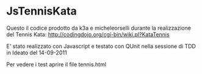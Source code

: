 JsTennisKata
============

Questo il codice prodotto da k3a e micheleorselli durante la realizzazione del Tennis Kata:
http://codingdojo.org/cgi-bin/wiki.pl?KataTennis

E' stato realizzato con Javascript e testato con QUnit nella sessione di TDD in Ideato del 14-09-2011

Per vedere i test aprire il file tennis.html
